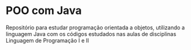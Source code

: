 # POO com Java
 Repositório para estudar programação orientada a objetos, utilizando a linguagem Java com os códigos estudados nas aulas de disciplinas Linguagem de Programação I e II

